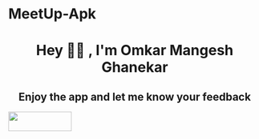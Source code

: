 # MeetUp-Apk
<h1 align="center">Hey 🙋‍♂️ , I'm Omkar Mangesh Ghanekar</h1>
<h2 align="center"> Enjoy the app and let me know your feedback</h2>
<a href="#"><img src="https://thumbs.gfycat.com/DiscreteDirtyBeagle-max-1mb.gif" width = "50%" height= "10%"/></a>
